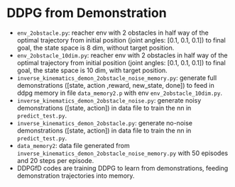 # DDPG from Demonstration

- `env_2obstacle.py`:  reacher env with 2 obstacles in half way of the optimal trajectory from initial position (joint angles: [0.1, 0.1, 0.1]) to final goal, the state space is 8 dim, without target position.
- `env_2obstacle_10dim.py`: reacher env with 2 obstacles in half way of the optimal trajectory from initial position (joint angles: [0.1, 0.1, 0.1]) to final goal, the state space is 10 dim, with target position.
- `inverse_kinematics_demon_2obstacle_noise_memory.py`: generate full demonstrations ([state, action ,reward, new_state, done]) to feed in ddpg memory in file `data_memory2.p` with env `env_2obstacle_10dim.py`.
- `inverse_kinematics_demon_2obstacle_noise.py`: generate noisy demonstrations ([state, action]) in data file to train the nn in `predict_test.py`.
- `inverse_kinematics_demon_2obstacle.py`: generate no-noise demonstrations  ([state, action]) in data file to train the nn in `predict_test.py`.
- `data_memory2`: data file generated from `inverse_kinematics_demon_2obstacle_noise_memory.py` with 50 episodes and 20 steps per episode.
- DDPGfD codes are training DDPG to learn from demonstrations, feeding demonstration trajectories into memory.
